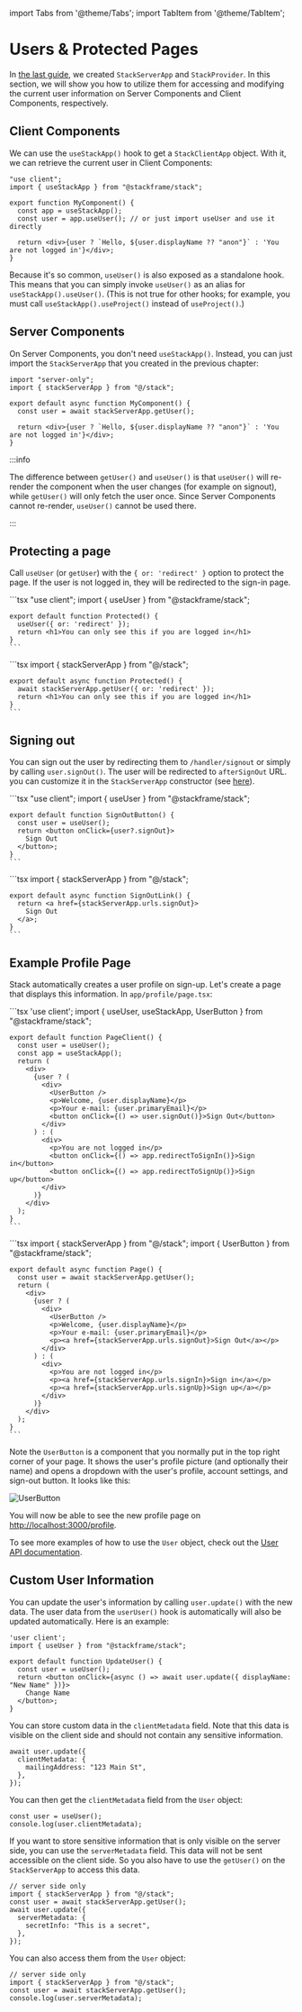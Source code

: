 ---
---

import Tabs from '@theme/Tabs';
import TabItem from '@theme/TabItem';


# Users & Protected Pages

In [the last guide](./02-setup.md), we created `StackServerApp` and `StackProvider`. In this section, we will show you how to utilize them for accessing and modifying the current user information on Server Components and Client Components, respectively.

## Client Components

We can use the `useStackApp()` hook to get a `StackClientApp` object. With it, we can retrieve the current user in Client Components:

```tsx
"use client";
import { useStackApp } from "@stackframe/stack";

export function MyComponent() {
  const app = useStackApp();
  const user = app.useUser(); // or just import useUser and use it directly

  return <div>{user ? `Hello, ${user.displayName ?? "anon"}` : 'You are not logged in'}</div>;
}
```

Because it's so common, `useUser()` is also exposed as a standalone hook. This means that you can simply invoke `useUser()` as an alias for `useStackApp().useUser()`. (This is not true for other hooks; for example, you must call `useStackApp().useProject()` instead of `useProject()`.)

## Server Components

On Server Components, you don't need `useStackApp()`. Instead, you can just import the `StackServerApp` that you created in the previous chapter:

```tsx
import "server-only";
import { stackServerApp } from "@/stack";

export default async function MyComponent() {
  const user = await stackServerApp.getUser();

  return <div>{user ? `Hello, ${user.displayName ?? "anon"}` : 'You are not logged in'}</div>;
}
```

:::info

The difference between `getUser()` and `useUser()` is that `useUser()` will re-render the component when the user changes (for example on signout), while `getUser()` will only fetch the user once. Since Server Components cannot re-render, `useUser()` cannot be used there. 

:::


## Protecting a page

Call `useUser` (or `getUser`) with the `{ or: 'redirect' }` option to protect the page. If the user is not logged in, they will be redirected to the sign-in page.

<Tabs>
  <TabItem value="client" label="Client Component" default>
    ```tsx
    "use client";
    import { useUser } from "@stackframe/stack";

    export default function Protected() {
      useUser({ or: 'redirect' });
      return <h1>You can only see this if you are logged in</h1>
    }
    ```
  </TabItem>

  <TabItem value="server" label="Server Component">
    ```tsx
    import { stackServerApp } from "@/stack";

    export default async function Protected() {
      await stackServerApp.getUser({ or: 'redirect' });
      return <h1>You can only see this if you are logged in</h1>
    }
    ```
  </TabItem>
</Tabs>


## Signing out

You can sign out the user by redirecting them to `/handler/signout` or simply by calling `user.signOut()`. The user will be redirected to `afterSignOut` URL. you can customize it in the `StackServerApp` constructor (see [here](/docs/api-documentation/app)).


<Tabs>
  <TabItem value="client" label="user.signOut()" default>
    ```tsx
    "use client";
    import { useUser } from "@stackframe/stack";

    export default function SignOutButton() {
      const user = useUser();
      return <button onClick={user?.signOut}>
        Sign Out
      </button>;
    }
    ```
  </TabItem>

  <TabItem value="server" label="Redirect">
    ```tsx
    import { stackServerApp } from "@/stack";

    export default async function SignOutLink() {
      return <a href={stackServerApp.urls.signOut}>
        Sign Out
      </a>;
    }
    ```
  </TabItem>
</Tabs>


## Example Profile Page

Stack automatically creates a user profile on sign-up. Let's create a page that displays this information. In `app/profile/page.tsx`:

<Tabs>
  <TabItem value="client" label="Client Component" default>
    ```tsx
    'use client';
    import { useUser, useStackApp, UserButton } from "@stackframe/stack";

    export default function PageClient() {
      const user = useUser();
      const app = useStackApp();
      return (
        <div>
          {user ? (
            <div>
              <UserButton />
              <p>Welcome, {user.displayName}</p>
              <p>Your e-mail: {user.primaryEmail}</p>
              <button onClick={() => user.signOut()}>Sign Out</button>
            </div>
          ) : (
            <div>
              <p>You are not logged in</p>
              <button onClick={() => app.redirectToSignIn()}>Sign in</button>
              <button onClick={() => app.redirectToSignUp()}>Sign up</button>
            </div>
          )}
        </div>
      );
    }
    ```
  </TabItem>

  <TabItem value="server" label="Server Component">
    ```tsx
    import { stackServerApp } from "@/stack";
    import { UserButton } from "@stackframe/stack";

    export default async function Page() {
      const user = await stackServerApp.getUser();
      return (
        <div>
          {user ? (
            <div>
              <UserButton />
              <p>Welcome, {user.displayName}</p>
              <p>Your e-mail: {user.primaryEmail}</p>
              <p><a href={stackServerApp.urls.signOut}>Sign Out</a></p>
            </div>
          ) : (
            <div>
              <p>You are not logged in</p>
              <p><a href={stackServerApp.urls.signIn}>Sign in</a></p>
              <p><a href={stackServerApp.urls.signUp}>Sign up</a></p>
            </div>
          )}
        </div>
      );
    }
    ```
  </TabItem>
</Tabs>

Note the `UserButton` is a component that you normally put in the top right corner of your page. It shows the user's profile picture (and optionally their name) and opens a dropdown with the user's profile, account settings, and sign-out button. It looks like this:

![UserButton](../imgs/user-button.png)

You will now be able to see the new profile page on [http://localhost:3000/profile](http://localhost:3000/profile).

To see more examples of how to use the `User` object, check out the [User API documentation](../03-api-documentation/01-user.md).

## Custom User Information

You can update the user's information by calling `user.update()` with the new data. The user data from the `userUser()` hook is automatically will also be updated automatically. Here is an example:

```tsx
'user client';
import { useUser } from "@stackframe/stack";

export default function UpdateUser() {
  const user = useUser();
  return <button onClick={async () => await user.update({ displayName: "New Name" })}>
    Change Name
  </button>;
}
```

You can store custom data in the `clientMetadata` field. Note that this data is visible on the client side and should not contain any sensitive information.

```tsx
await user.update({
  clientMetadata: {
    mailingAddress: "123 Main St",
  },
});
```

You can then get the `clientMetadata` field from the `User` object:

```tsx
const user = useUser();
console.log(user.clientMetadata);
```

If you want to store sensitive information that is only visible on the server side, you can use the `serverMetadata` field. This data will not be sent accessible on the client side. So you also have to use the `getUser()` on the `StackServerApp` to access this data.

```tsx
// server side only
import { stackServerApp } from "@/stack";
const user = await stackServerApp.getUser();
await user.update({
  serverMetadata: {
    secretInfo: "This is a secret",
  },
});
```

You can also access them from the `User` object:

```tsx
// server side only
import { stackServerApp } from "@/stack";
const user = await stackServerApp.getUser();
console.log(user.serverMetadata);
```

